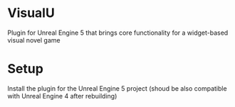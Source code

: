 # VisualU
Plugin for Unreal Engine 5 that brings core functionality for a widget-based visual novel game

# Setup
Install the plugin for the Unreal Engine 5 project (shoud be also compatible with Unreal Engine 4 after rebuilding)

